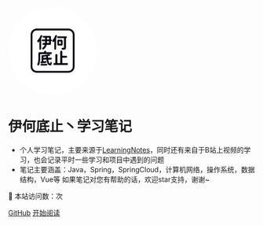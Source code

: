 <img width="180px" style="border-radius: 50%" bor src="./doc/icon/favicon2.ico">

#   伊何底止丶学习笔记

- 个人学习笔记，主要来源于[LearningNotes](https://gitee.com/moxi159753/LearningNotes)，同时还有来自于B站上视频的学习，也会记录平时一些学习和项目中遇到的问题
- 笔记主要涵盖：Java，Spring，SpringCloud，计算机网络，操作系统，数据结构，Vue等 如果笔记对您有帮助的话，欢迎star支持，谢谢~

🚀 本站访问数：次

 [GitHub](<https://github.com/zhou999264/zhou999264.github.io>)     [开始阅读](README.md)
